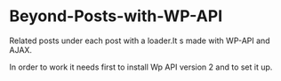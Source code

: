 # Beyond-Posts-with-WP-API
Related posts under each post with a loader.It s made with WP-API and AJAX.

In order to work it needs first to install Wp API version 2 and to set it up.
